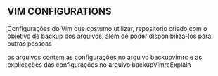 ## VIM CONFIGURATIONS 
Configurações do Vim que costumo utilizar, repositorio criado com o objetivo de backup dos arquivos, além de poder disponibiliza-los para outras pessoas

os arquivos contem as configurações no arquivo backupvimrc e as explicações das configurações no arquivo backupVimrcExplain
